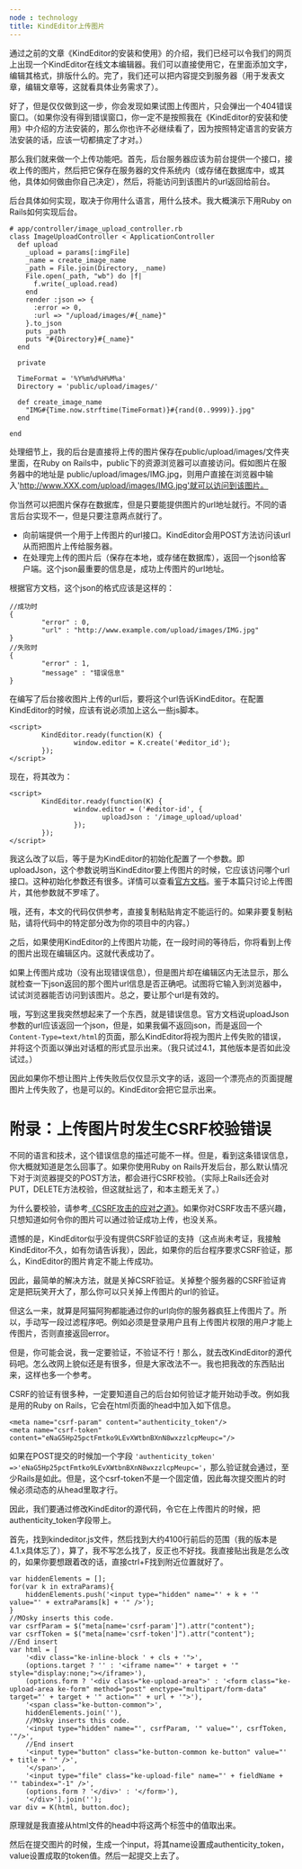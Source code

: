 ```yaml
---
node : technology
title: KindEditor上传图片
---
```


通过之前的文章《KindEditor的安装和使用》的介绍，我们已经可以令我们的网页上出现一个KindEditor在线文本编辑器。我们可以直接使用它，在里面添加文字，编辑其格式，排版什么的。完了，我们还可以把内容提交到服务器（用于发表文章，编辑文章等，这就看具体业务需求了）。

好了，但是仅仅做到这一步，你会发现如果试图上传图片，只会弹出一个404错误窗口。（如果你没有得到错误窗口，你一定不是按照我在《KindEditor的安装和使用》中介绍的方法安装的，那么你也许不必继续看了，因为按照特定语言的安装方法安装的话，应该一切都搞定了才对。）

那么我们就来做一个上传功能吧。首先，后台服务器应该为前台提供一个接口，接收上传的图片，然后把它保存在服务器的文件系统内（或存储在数据库中，或其他，具体如何做由你自己决定），然后，将能访问到该图片的url返回给前台。

后台具体如何实现，取决于你用什么语言，用什么技术。我大概演示下用Ruby on Rails如何实现后台。</p>

```
# app/controller/image_upload_controller.rb
class ImageUploadController < ApplicationController
  def upload
    _upload = params[:imgFile]
    _name = create_image_name
    _path = File.join(Directory, _name)
    File.open(_path, "wb") do |f|
      f.write(_upload.read)
    end
    render :json => {
      :error => 0,
      :url => "/upload/images/#{_name}"
    }.to_json
    puts _path
    puts "#{Directory}#{_name}"
  end
  
  private
  
  TimeFormat = '%Y%m%d%H%M%a'
  Directory = 'public/upload/images/'
  
  def create_image_name
    "IMG#{Time.now.strftime(TimeFormat)}#{rand(0..9999)}.jpg"
  end
  
end
```

处理细节上，我的后台是直接将上传的图片保存在public/upload/images/文件夹里面，在Ruby on Rails中，public下的资源浏览器可以直接访问。假如图片在服务器中的地址是 public/upload/images/IMG.jpg，则用户直接在浏览器中输入'http://www.XXX.com/upload/images/IMG.jpg'就可以访问到该图片。

你当然可以把图片保存在数据库，但是只要能提供图片的url地址就行。不同的语言后台实现不一，但是只要注意两点就行了。

- 向前端提供一个用于上传图片的url接口。KindEditor会用POST方法访问该url从而把图片上传给服务器。
- 在处理完上传的图片后（保存在本地，或存储在数据库），返回一个json给客户端。这个json最重要的信息是，成功上传图片的url地址。

根据官方文档，这个json的格式应该是这样的：

```
//成功时
{
        "error" : 0,
        "url" : "http://www.example.com/upload/images/IMG.jpg"
}
//失败时
{
        "error" : 1,
        "message" : "错误信息"
}
```

在编写了后台接收图片上传的url后，要将这个url告诉KindEditor。在配置KindEditor的时候，应该有说必须加上这么一些js脚本。

```
<script>
        KindEditor.ready(function(K) {
                window.editor = K.create('#editor_id');
        });
</script>
```

现在，将其改为：

```
<script>
        KindEditor.ready(function(K) {
                window.editor = ('#editor-id', {
                       uploadJson : '/image_upload/upload'
                });
        });
</script>
```

我这么改了以后，等于是为KindEditor的初始化配置了一个参数。即uploadJson，这个参数说明当KindEditor要上传图片的时候，它应该访问哪个url接口。这种初始化参数还有很多。详情可以查看[官方文档](http://kindeditor.net/docs/option.html)。鉴于本篇只讨论上传图片，其他参数就不罗嗦了。

哦，还有，本文的代码仅供参考，直接复制粘贴肯定不能运行的。如果非要复制粘贴，请将代码中的特定部分改为你的项目中的内容。）

之后，如果使用KindEditor的上传图片功能，在一段时间的等待后，你将看到上传的图片出现在编辑区内。这就代表成功了。

如果上传图片成功（没有出现错误信息），但是图片却在编辑区内无法显示，那么就检查一下json返回的那个图片url信息是否正确吧。试图将它输入到浏览器中，试试浏览器能否访问到该图片。总之，要让那个url是有效的。

哦，写到这里我突然想起来了一个东西，就是错误信息。官方文档说uploadJson参数的url应该返回一个json，但是，如果我偏不返回json，而是返回一个`Content-Type=text/html`的页面，那么KindEditor将视为图片上传失败的错误，并将这个页面以弹出对话框的形式显示出来。（我只试过4.1，其他版本是否如此没试过。）

因此如果你不想让图片上传失败后仅仅显示文字的话，返回一个漂亮点的页面提醒图片上传失败了，也是可以的。KindEditor会把它显示出来。

# 附录：上传图片时发生CSRF校验错误

不同的语言和技术，这个错误信息的描述可能不一样。但是，看到这条错误信息，你大概就知道是怎么回事了。如果你使用Ruby on Rails开发后台，那么默认情况下对于浏览器提交的POST方法，都会进行CSRF校验。（实际上Rails还会对PUT，DELETE方法校验，但这就扯远了，和本主题无关了。）

为什么要校验，请参考[《CSRF攻击的应对之道》](http://www.ibm.com/developerworks/cn/web/1102_niugang_csrf/)。如果你对CSRF攻击不感兴趣，只想知道如何令你的图片可以通过验证成功上传，也没关系。

遗憾的是，KindEditor似乎没有提供CSRF验证的支持（这点尚未考证，我接触KindEditor不久，如有勿请告诉我），因此，如果你的后台程序要求CSRF验证，那么，KindEditor的图片肯定不能上传成功。

因此，最简单的解决方法，就是关掉CSRF验证。关掉整个服务器的CSRF验证肯定是把玩笑开大了，那么你可以只关掉上传图片的url的验证。

但这么一来，就算是阿猫阿狗都能通过你的url向你的服务器疯狂上传图片了。所以，手动写一段过滤程序吧。例如必须是登录用户且有上传图片权限的用户才能上传图片，否则直接返回error。

但是，你可能会说，我一定要验证，不验证不行！那么，就去改KindEditor的源代码吧。怎么改网上貌似还是有很多，但是大家改法不一。我也把我改的东西贴出来，这样也多一个参考。

CSRF的验证有很多种，一定要知道自己的后台如何验证才能开始动手改。例如我是用的Ruby on Rails，它会在html页面的head中加入如下信息。

```
<meta name="csrf-param" content="authenticity_token"/>
<meta name="csrf-token" content="eNaG5Hp25pctFmtko9LEvXWtbnBXnN8wxzzlcpMeupc="/>
```

如果在POST提交的时候加一个字段 `'authenticity_token' =>'eNaG5Hp25pctFmtko9LEvXWtbnBXnN8wxzzlcpMeupc='`，那么验证就会通过，至少Rails是如此。但是，这个csrf-token不是一个固定值，因此每次提交图片的时候必须动态的从head里取才行。

因此，我们要通过修改KindEditor的源代码，令它在上传图片的时候，把authenticity_token字段带上。

首先，找到kindeditor.js文件，然后找到大约4100行前后的范围（我的版本是4.1.x具体忘了），算了，我不写怎么找了，反正也不好找。我直接贴出我是怎么改的，如果你要想跟着改的话，直接ctrl+F找到附近位置就好了。

```
var hiddenElements = [];
for(var k in extraParams){
	hiddenElements.push('<input type="hidden" name="' + k + '" value="' + extraParams[k] + '" />');
}
//MOsky inserts this code.
var csrfParam = $("meta[name='csrf-param']").attr("content");
var csrfToken = $("meta[name='csrf-token']").attr("content");
//End insert
var html = [
	'<div class="ke-inline-block ' + cls + '">',
	(options.target ? '' : '<iframe name="' + target + '" style="display:none;"></iframe>'),
	(options.form ? '<div class="ke-upload-area">' : '<form class="ke-upload-area ke-form" method="post" enctype="multipart/form-data" target="' + target + '" action="' + url + '">'),
	'<span class="ke-button-common">',
	hiddenElements.join(''),
	//MOsky inserts this code.
	'<input type="hidden" name="', csrfParam, '" value="', csrfToken, '"/>',
	//End insert
	'<input type="button" class="ke-button-common ke-button" value="' + title + '" />',
	'</span>',
	'<input type="file" class="ke-upload-file" name="' + fieldName + '" tabindex="-1" />',
	(options.form ? '</div>' : '</form>'),
	'</div>'].join('');
var div = K(html, button.doc);
```

原理就是我直接从html文件的head中将这两个标签中的值取出来。

然后在提交图片的时候，生成一个input，将其name设置成authenticity_token，value设置成取的token值。然后一起提交上去了。
